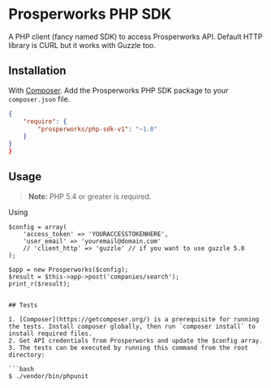 # Prosperworks PHP SDK


A PHP client (fancy named SDK) to access Prosperworks API. 
Default HTTP library is CURL but it works with Guzzle too. 


## Installation

With [Composer](https://getcomposer.org/). Add the Prosperworks PHP SDK package to your `composer.json` file.

```json
{
    "require": {
        "prosperworks/php-sdk-v1": "~1.0"
    }
}
}
```


## Usage

> **Note:** PHP 5.4 or greater is required.

Using

```
$config = array(
    'access_token' => 'YOURACCESSTOKENHERE',
    'user_email' => 'youremail@domain.com'
    // 'client_http' => 'guzzle' // if you want to use guzzle 5.0    
);

$app = new Prosperworks($config);
$result = $this->app->post('companies/search');
print_r($result);


## Tests

1. [Composer](https://getcomposer.org/) is a prerequisite for running the tests. Install composer globally, then run `composer install` to install required files.
2. Get API credentials from Prosperworks and update the $config array.
3. The tests can be executed by running this command from the root directory:

```bash
$ ./vendor/bin/phpunit
```